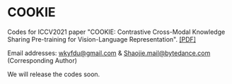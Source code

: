 # COOKIE
Codes for ICCV2021 paper "COOKIE: Contrastive Cross-Modal Knowledge Sharing Pre-training for Vision-Language Representation". [[PDF]](https://openaccess.thecvf.com/content/ICCV2021/html/Wen_COOKIE_Contrastive_Cross-Modal_Knowledge_Sharing_Pre-Training_for_Vision-Language_Representation_ICCV_2021_paper.html)

Email addresses: wkyfdu@gmail.com    &    Shaojie.mail@bytedance.com (Corresponding Author)   

We will release the codes soon.
